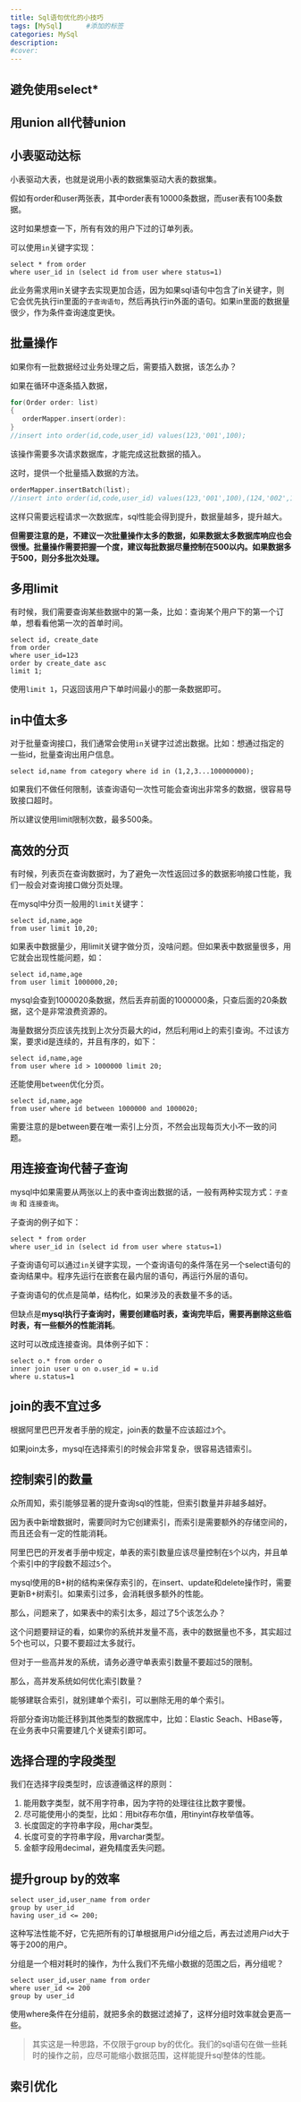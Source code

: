 ```yaml
---
title: Sql语句优化的小技巧
tags: [MySql]      #添加的标签
categories: MySql
description: 
#cover: 
---
```


## 避免使用select*



## 用union all代替union



## 小表驱动达标

小表驱动大表，也就是说用小表的数据集驱动大表的数据集。

假如有order和user两张表，其中order表有10000条数据，而user表有100条数据。

这时如果想查一下，所有有效的用户下过的订单列表。

可以使用`in`关键字实现：

```mysql
select * from order
where user_id in (select id from user where status=1)
```

此业务需求用in关键字去实现更加合适，因为如果sql语句中包含了in关键字，则它会优先执行in里面的`子查询语句`，然后再执行in外面的语句。如果in里面的数据量很少，作为条件查询速度更快。



## 批量操作

如果你有一批数据经过业务处理之后，需要插入数据，该怎么办？

如果在循环中逐条插入数据，

```c++
for(Order order: list)
{
   orderMapper.insert(order):
}
//insert into order(id,code,user_id) values(123,'001',100);
```

该操作需要多次请求数据库，才能完成这批数据的插入。

这时，提供一个批量插入数据的方法。

```c++
orderMapper.insertBatch(list);
//insert into order(id,code,user_id) values(123,'001',100),(124,'002',100),(125,'003',101);
```

这样只需要远程请求一次数据库，sql性能会得到提升，数据量越多，提升越大。

**但需要注意的是，不建议一次批量操作太多的数据，如果数据太多数据库响应也会很慢。批量操作需要把握一个度，建议每批数据尽量控制在500以内。如果数据多于500，则分多批次处理。**



## 多用limit

有时候，我们需要查询某些数据中的第一条，比如：查询某个用户下的第一个订单，想看看他第一次的首单时间。

```mysql
select id, create_date 
from order 
where user_id=123 
order by create_date asc 
limit 1;
```

使用`limit 1`，只返回该用户下单时间最小的那一条数据即可。



## in中值太多

对于批量查询接口，我们通常会使用`in`关键字过滤出数据。比如：想通过指定的一些id，批量查询出用户信息。

```mysql
select id,name from category where id in (1,2,3...100000000);
```

如果我们不做任何限制，该查询语句一次性可能会查询出非常多的数据，很容易导致接口超时。

所以建议使用limit限制次数，最多500条。



## 高效的分页

有时候，列表页在查询数据时，为了避免一次性返回过多的数据影响接口性能，我们一般会对查询接口做分页处理。

在mysql中分页一般用的`limit`关键字：

```mysql
select id,name,age 
from user limit 10,20;
```

如果表中数据量少，用limit关键字做分页，没啥问题。但如果表中数据量很多，用它就会出现性能问题，如：

```mysql
select id,name,age 
from user limit 1000000,20;
```

mysql会查到1000020条数据，然后丢弃前面的1000000条，只查后面的20条数据，这个是非常浪费资源的。

海量数据分页应该先找到上次分页最大的id，然后利用id上的索引查询。不过该方案，要求id是连续的，并且有序的，如下：

```mysql
select id,name,age 
from user where id > 1000000 limit 20;
```

还能使用`between`优化分页。

```mysql
select id,name,age 
from user where id between 1000000 and 1000020;
```

需要注意的是between要在唯一索引上分页，不然会出现每页大小不一致的问题。



## 用连接查询代替子查询

mysql中如果需要从两张以上的表中查询出数据的话，一般有两种实现方式：`子查询` 和 `连接查询`。

子查询的例子如下：

```mysql
select * from order
where user_id in (select id from user where status=1)
```

子查询语句可以通过`in`关键字实现，一个查询语句的条件落在另一个select语句的查询结果中。程序先运行在嵌套在最内层的语句，再运行外层的语句。

子查询语句的优点是简单，结构化，如果涉及的表数量不多的话。

但缺点是**mysql执行子查询时，需要创建临时表，查询完毕后，需要再删除这些临时表，有一些额外的性能消耗**。

这时可以改成连接查询。具体例子如下：

```mysql
select o.* from order o
inner join user u on o.user_id = u.id
where u.status=1
```



## join的表不宜过多

根据阿里巴巴开发者手册的规定，join表的数量不应该超过`3`个。

如果join太多，mysql在选择索引的时候会非常复杂，很容易选错索引。



## 控制索引的数量

众所周知，索引能够显著的提升查询sql的性能，但索引数量并非越多越好。

因为表中新增数据时，需要同时为它创建索引，而索引是需要额外的存储空间的，而且还会有一定的性能消耗。

阿里巴巴的开发者手册中规定，单表的索引数量应该尽量控制在`5`个以内，并且单个索引中的字段数不超过`5`个。

mysql使用的B+树的结构来保存索引的，在insert、update和delete操作时，需要更新B+树索引。如果索引过多，会消耗很多额外的性能。

那么，问题来了，如果表中的索引太多，超过了5个该怎么办？

这个问题要辩证的看，如果你的系统并发量不高，表中的数据量也不多，其实超过5个也可以，只要不要超过太多就行。

但对于一些高并发的系统，请务必遵守单表索引数量不要超过5的限制。

那么，高并发系统如何优化索引数量？

能够建联合索引，就别建单个索引，可以删除无用的单个索引。

将部分查询功能迁移到其他类型的数据库中，比如：Elastic Seach、HBase等，在业务表中只需要建几个关键索引即可。



## 选择合理的字段类型

我们在选择字段类型时，应该遵循这样的原则：

1. 能用数字类型，就不用字符串，因为字符的处理往往比数字要慢。
2. 尽可能使用小的类型，比如：用bit存布尔值，用tinyint存枚举值等。
3. 长度固定的字符串字段，用char类型。
4. 长度可变的字符串字段，用varchar类型。
5. 金额字段用decimal，避免精度丢失问题。



## 提升group by的效率

```mysql
select user_id,user_name from order
group by user_id
having user_id <= 200;
```

这种写法性能不好，它先把所有的订单根据用户id分组之后，再去过滤用户id大于等于200的用户。

分组是一个相对耗时的操作，为什么我们不先缩小数据的范围之后，再分组呢？

```mysql
select user_id,user_name from order
where user_id <= 200
group by user_id
```

使用where条件在分组前，就把多余的数据过滤掉了，这样分组时效率就会更高一些。

> 其实这是一种思路，不仅限于group by的优化。我们的sql语句在做一些耗时的操作之前，应尽可能缩小数据范围，这样能提升sql整体的性能。



## 索引优化
